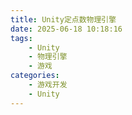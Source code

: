```yaml
---
title: Unity定点数物理引擎
date: 2025-06-18 10:18:16
tags:
    - Unity
    - 物理引擎
    - 游戏
categories: 
    - 游戏开发
    - Unity
---
```


